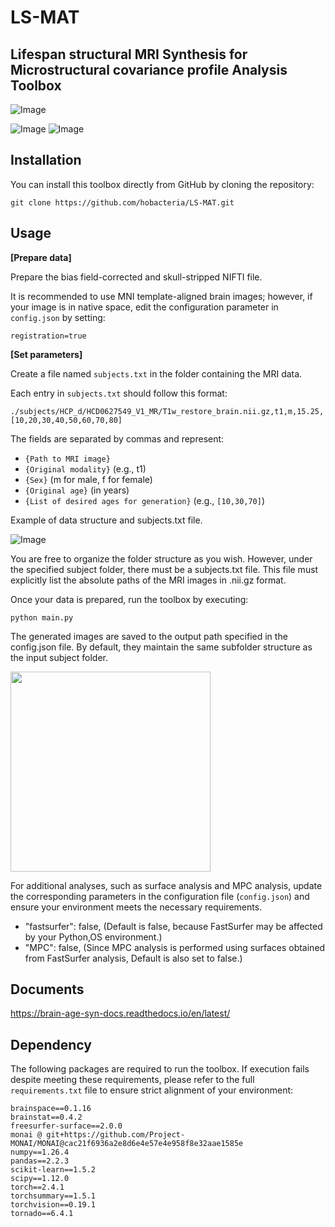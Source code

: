 # LS-MAT

## Lifespan structural MRI Synthesis for Microstructural covariance profile Analysis Toolbox

![Image](https://github.com/user-attachments/assets/673b9a29-53c8-40f5-b63e-122c74db7207)



![Image](https://github.com/user-attachments/assets/41ebacab-60f2-4b02-92f7-5b4c818ebabd)
![Image](https://github.com/user-attachments/assets/e6772f6e-a776-4a3f-afff-d4f079fef383)


## Installation

You can install this toolbox directly from GitHub by cloning the repository:

```
git clone https://github.com/hobacteria/LS-MAT.git
```

## Usage

**[Prepare data]**

Prepare the bias field-corrected and skull-stripped NIFTI file.

It is recommended to use MNI template-aligned brain images; however, if your image is in native space, edit the configuration parameter in `config.json` by setting:

```
registration=true
```

**[Set parameters]**

Create a file named `subjects.txt` in the folder containing the MRI data.

Each entry in `subjects.txt` should follow this format:

```
./subjects/HCP_d/HCD0627549_V1_MR/T1w_restore_brain.nii.gz,t1,m,15.25,[10,20,30,40,50,60,70,80]
```

The fields are separated by commas and represent:

* `{Path to MRI image}`
* `{Original modality}` (e.g., t1)
* `{Sex}` (m for male, f for female)
* `{Original age}` (in years)
* `{List of desired ages for generation}` (e.g., `[10,30,70]`)

Example of data structure and subjects.txt file.

![Image](https://github.com/user-attachments/assets/28741406-72e1-4075-978d-7ecd712cf24f)

You are free to organize the folder structure as you wish.
However, under the specified subject folder, there must be a subjects.txt file.
This file must explicitly list the absolute paths of the MRI images in .nii.gz format.


Once your data is prepared, run the toolbox by executing:

```
python main.py
```

The generated images are saved to the output path specified in the config.json file.
By default, they maintain the same subfolder structure as the input subject folder.

<img src="https://github.com/user-attachments/assets/f11e9ef3-31d9-4c58-8e5c-1920a7a2f56c" width="320" />

For additional analyses, such as surface analysis and MPC analysis, update the corresponding parameters in the configuration file (`config.json`) and ensure your environment meets the necessary requirements.

 * "fastsurfer": false, (Default is false, because FastSurfer may be affected by your Python,OS environment.)
 * "MPC": false, (Since MPC analysis is performed using surfaces obtained from FastSurfer analysis, Default is also set to false.)


## Documents

https://brain-age-syn-docs.readthedocs.io/en/latest/

## Dependency
The following packages are required to run the toolbox. If execution fails despite meeting these requirements, please refer to the full `requirements.txt` file to ensure strict alignment of your environment:

```
brainspace==0.1.16
brainstat==0.4.2
freesurfer-surface==2.0.0
monai @ git+https://github.com/Project-MONAI/MONAI@cac21f6936a2e8d6e4e57e4e958f8e32aae1585e
numpy==1.26.4
pandas==2.2.3
scikit-learn==1.5.2
scipy==1.12.0
torch==2.4.1
torchsummary==1.5.1
torchvision==0.19.1
tornado==6.4.1
```

